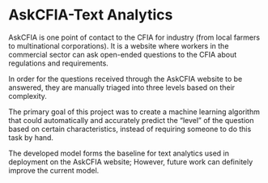 # AskCFIA-Text Analytics

AskCFIA is one point of contact to the CFIA for industry (from local farmers to multinational corporations). It is a website where workers in the commercial sector can ask open-ended questions to the CFIA about regulations and requirements. 

In order for the questions received through the AskCFIA website to be answered, they are manually triaged into three levels based on their complexity. 

The primary goal of this project was to create a machine learning algorithm that could automatically and accurately predict the “level” of the question based on certain characteristics, instead of requiring someone to do this task by hand.

The developed model forms the baseline for text analytics used in deployment on the AskCFIA website; However, future work can definitely improve the current model.


